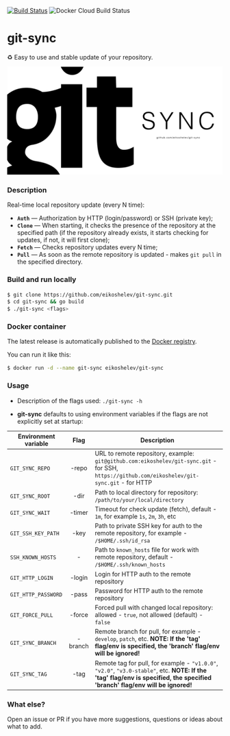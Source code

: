 [![Build Status](https://travis-ci.org/eikoshelev/git-sync.svg?branch=master)](https://travis-ci.org/eikoshelev/git-sync)
![Docker Cloud Build Status](https://img.shields.io/docker/cloud/build/eikoshelev/git-sync)

# git-sync

:recycle: Easy to use and stable update of your repository.
  
![alt text](assets/git-sync.png)
  
### Description
  
Real-time local repository update (every N time):
* **`Auth`** — Authorization by HTTP (login/password) or SSH (private key);
* **`Clone`** — When starting, it checks the presence of the repository at the specified path (if the repository already exists, it starts checking for updates, if not, it will first clone);
* **`Fetch`** — Checks repository updates every N time;
* **`Pull`** — As soon as the remote repository is updated - makes ```git pull``` in the specified directory.

### Build and run locally
```sh
$ git clone https://github.com/eikoshelev/git-sync.git
$ cd git-sync && go build
$ ./git-sync <flags>
```
### Docker container

The latest release is automatically published to the [Docker registry](https://hub.docker.com/r/eikoshelev/git-sync).

You can run it like this:
```sh
$ docker run -d --name git-sync eikoshelev/git-sync
```

### Usage

* Description of the flags used: ```./git-sync -h```

* **git-sync** defaults to using environment variables if the flags are not explicitly set at startup:
  
| **Environment variable** | **Flag** | **Description** |
| ------- | :-------: | --- |
|`GIT_SYNC_REPO`    |-repo     | URL to remote repository, example: `git@github.com:eikoshelev/git-sync.git` - for SSH, `https://github.com/eikoshelev/git-sync.git` - for HTTP 
|`GIT_SYNC_ROOT`    |-dir      | Path to local directory for repository: `/path/to/your/local/directory` 
|`GIT_SYNC_WAIT`    |-timer    | Timeout for check update (fetch), default - `1m`, for example `1s`, `2m`, `3h`, etc 
|`GIT_SSH_KEY_PATH` |-key      | Path to private SSH key for auth to the remote repository, for example - `/$HOME/.ssh/id_rsa` 
|`SSH_KNOWN_HOSTS`  |-         | Path to `known_hosts` file for work with remote repository, default - `/$HOME/.ssh/known_hosts`
|`GIT_HTTP_LOGIN`   |-login    | Login for HTTP auth to the remote repository 
|`GIT_HTTP_PASSWORD`|-pass     | Password for HTTP auth to the remote repository 
|`GIT_FORCE_PULL`   |-force    | Forced pull with changed local repository: allowed - `true`, not allowed (default) - `false` 
|`GIT_SYNC_BRANCH`  |-branch   | Remote branch for pull, for example - `develop`, `patch`, etc. **NOTE: If the 'tag' flag/env is specified, the 'branch' flag/env will be ignored!**
|`GIT_SYNC_TAG`     |-tag      | Remote tag for pull, for example - `"v1.0.0"`, `"v2.0"`, `"v3.0-stable"`, etc. **NOTE: If the 'tag' flag/env is specified, the specified 'branch' flag/env will be ignored!**

### What else?

Open an issue or PR if you have more suggestions, questions or ideas about what to add.
